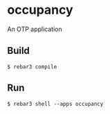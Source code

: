 occupancy
=====

An OTP application

Build
-----

    $ rebar3 compile

Run
-----

    $ rebar3 shell --apps occupancy